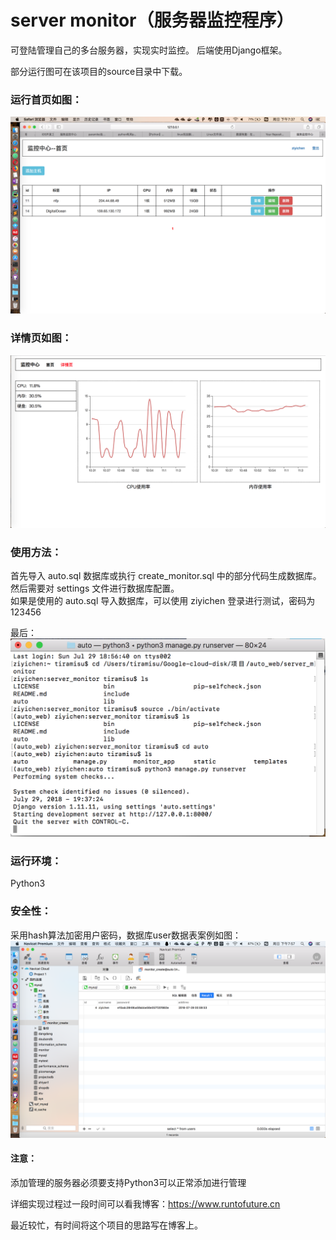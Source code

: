 # server monitor（服务器监控程序）

可登陆管理自己的多台服务器，实现实时监控。
后端使用Django框架。

部分运行图可在该项目的source目录中下载。


### 运行首页如图：

![](https://github.com/zwq-qianyu/server_monitor/raw/master/source/index.png)  

### 详情页如图：

![](https://github.com/zwq-qianyu/server_monitor/raw/master/source/detail.png)  

### 使用方法：
首先导入 auto.sql 数据库或执行 create_monitor.sql 中的部分代码生成数据库。<br>
然后需要对 settings 文件进行数据库配置。<br>
如果是使用的 auto.sql 导入数据库，可以使用 ziyichen 登录进行测试，密码为 123456


最后：
![](https://github.com/zwq-qianyu/server_monitor/raw/master/source/use.png)  

### 运行环境：
Python3

### 安全性：
采用hash算法加密用户密码，数据库user数据表案例如图：
![](https://github.com/zwq-qianyu/server_monitor/raw/master/source/safe.png)  

#### 注意：
添加管理的服务器必须要支持Python3可以正常添加进行管理

详细实现过程过一段时间可以看我博客：https://www.runtofuture.cn 

最近较忙，有时间将这个项目的思路写在博客上。

